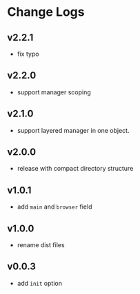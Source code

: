 # Change Logs

## v2.2.1

 - fix typo


## v2.2.0

 - support manager scoping


## v2.1.0

 - support layered manager in one object.


## v2.0.0

 - release with compact directory structure


## v1.0.1

 - add `main` and `browser` field


## v1.0.0

 - rename dist files


## v0.0.3

 - add `init` option
